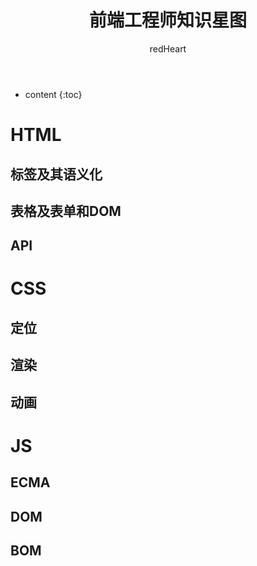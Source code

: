 ﻿---
layout: post
title:  "前端工程师知识星图"
categories: Link
tags:  countdown Link
author: redHeart
---

* content
{:toc}







# HTML

## 标签及其语义化

## 表格及表单和DOM

## API

# CSS

## 定位

## 渲染

## 动画

# JS

## ECMA

## DOM

## BOM